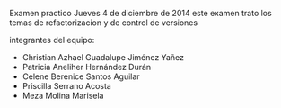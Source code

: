 Examen practico
Jueves 4 de diciembre de 2014
este examen trato los temas de refactorizacion y de control de versiones

integrantes del equipo:
- Christian Azhael Guadalupe Jiménez Yañez
- Patricia Aneliher Hernández Durán
- Celene Berenice Santos Aguilar
- Priscilla Serrano Acosta
- Meza Molina Marisela


